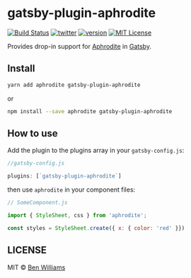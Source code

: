 # gatsby-plugin-aphrodite

[![Build Status][build-badge]][build]
[![twitter][twitter-badge]][twitter]
[![version][version-badge]][package]
[![MIT License][license-badge]][license]

Provides drop-in support for [Aphrodite](https://github.com/Khan/aphrodite) in [Gatsby](https://github.com/gatsbyjs/gatsby).

## Install

```sh
yarn add aphrodite gatsby-plugin-aphrodite
```

or

```sh
npm install --save aphrodite gatsby-plugin-aphrodite
```

## How to use

Add the plugin to the plugins array in your `gatsby-config.js`:


```js
//gatsby-config.js

plugins: [`gatsby-plugin-aphrodite`]
```

then use `aphrodite` in your component files:


```js
// SomeComponent.js

import { StyleSheet, css } from 'aphrodite';

const styles = StyleSheet.create({ x: { color: 'red' }})
```

## LICENSE

MIT © [Ben Williams](https://719ben.com)

[build-badge]: https://img.shields.io/travis/biw/gatsby-plugin-aphrodite.svg?style=flat-square
[build]: https://travis-ci.org/biw/gatsby-plugin-aphrodite
[version-badge]: https://img.shields.io/npm/v/gatsby-plugin-aphrodite.svg?style=flat-square
[package]: https://www.npmjs.com/package/gatsby-plugin-aphrodite
[license-badge]: https://img.shields.io/npm/l/gatsby-plugin-aphrodite.svg?style=flat-square
[license]: https://github.com/biw/gatsby-plugin-aphrodite/blob/master/LICENSE
[twitter-badge]: https://img.shields.io/twitter/follow/719ben.svg?style=flat-square&logo=twitter&label=Follow
[twitter]: https://twitter.com/719ben
